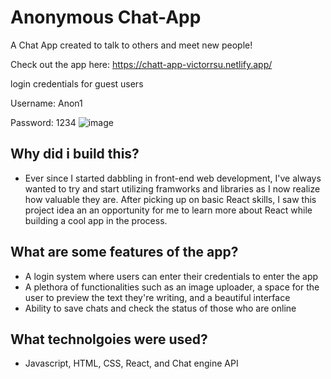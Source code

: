 # Anonymous Chat-App
A Chat App created to talk to others and meet new people!

Check out the app here: https://chatt-app-victorrsu.netlify.app/

login credentials for guest users 

Username: Anon1

Password: 1234
![image](https://user-images.githubusercontent.com/70664921/149266410-632d5582-da78-4a07-8322-05f4ae21440f.png)


## Why did i build this?
- Ever since I started dabbling in front-end web development, I've always wanted to try and start utilizing 
framworks and libraries as I now realize how valuable they are. After picking up on basic React skills, I saw
this project idea an an opportunity for me to learn more about React while building a cool app in the process.

## What are some features of the app?
- A login system where users can enter their credentials to enter the app 
- A plethora of functionalities such as an image uploader, a space for the user to preview the text they're writing, and a beautiful interface
- Ability to save chats and check the status of those who are online

## What technolgoies were used?
- Javascript, HTML, CSS, React, and Chat engine API

